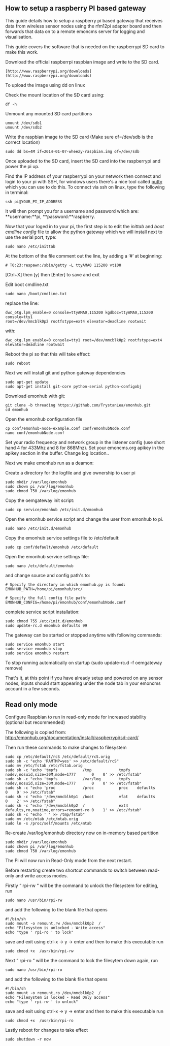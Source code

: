 ## How to setup a raspberry PI based gateway

This guide details how to setup a raspberry pi based gateway that receives data from wireless sensor nodes using the rfm12pi adapter board and then forwards that data on to a remote emoncms server for logging and visualisation.

This guide covers the software that is needed on the raspberrypi SD card to make this work.

Download the official raspberrpi raspbian image and write to the SD card.

    [http://www.raspberrypi.org/downloads](http://www.raspberrypi.org/downloads)
    
To upload the image using dd on linux 

Check the mount location of the SD card using:

    df -h
    
Unmount any mounted SD card partitions
    
    umount /dev/sdb1
    umount /dev/sdb2
    
Write the raspbian image to the SD card (Make sure of=/dev/sdb is the correct location)
    
    sudo dd bs=4M if=2014-01-07-wheezy-raspbian.img of=/dev/sdb

Once uploaded to the SD card, insert the SD card into the raspberrypi and power the pi up.

Find the IP address of your raspberrypi on your network then connect and login to your pi with SSH, for windows users there's a nice tool called [putty](http://www.putty.org/) which you can use to do this. To connect via ssh on linux, type the following in terminal:

    ssh pi@YOUR_PI_IP_ADDRESS

It will then prompt you for a username and password which are: **username:**pi, **password:**raspberry.

Now that your loged in to your pi, the first step is to edit the _inittab_ and _boot cmdline config_ file to allow the python gateway which we will install next to use the serial port, type:

    sudo nano /etc/inittab

At the bottom of the file comment out the line, by adding a ‘#’ at beginning:

    # T0:23:respawn:/sbin/getty -L ttyAMA0 115200 vt100

[Ctrl+X] then [y] then [Enter] to save and exit

Edit boot cmdline.txt

    sudo nano /boot/cmdline.txt

replace the line:

    dwc_otg.lpm_enable=0 console=ttyAMA0,115200 kgdboc=ttyAMA0,115200 console=tty1 
    root=/dev/mmcblk0p2 rootfstype=ext4 elevator=deadline rootwait

with:

    dwc_otg.lpm_enable=0 console=tty1 root=/dev/mmcblk0p2 rootfstype=ext4 elevator=deadline rootwait

Reboot the pi so that this will take effect:

    sudo reboot

Next we will install git and python gateway dependencies

    sudo apt-get update
    sudo apt-get install git-core python-serial python-configobj

Download emonhub with git:

    git clone -b threading https://github.com/TrystanLea/emonhub.git
    cd emonhub

Open the emonhub configuration file

    cp conf/emonhub-node-example.conf conf/emonhubNode.conf
    nano conf/emonhubNode.conf

Set your radio frequency and network group in the listener config (use short hand 4 for 433Mhz and 8 for 868Mhz). Set your emoncms.org apikey in the apikey section in the buffer. Change log location..

Next we make emonhub run as a deamon:

Create a directory for the logfile and give ownership to user pi

    sudo mkdir /var/log/emonhub
    sudo chown pi /var/log/emonhub
    sudo chmod 750 /var/log/emonhub

Copy the oemgateway init script:

    sudo cp service/emonhub /etc/init.d/emonhub
    
Open the emonhub service script and change the user from emonhub to pi.
    
    sudo nano /etc/init.d/emonhub
    
Copy the emonhub service settings file to /etc/default:
    
    sudo cp conf/default/emonhub /etc/default
    
Open the emonhub service settings file:

    sudo nano /etc/default/emonhub

and change source and config path's to:
    
    # Specify the directory in which emonhub.py is found:
    EMONHUB_PATH=/home/pi/emonhub/src/

    # Specify the full config file path:
    EMONHUB_CONFIG=/home/pi/emonhub/conf/emonhubNode.conf

complete service script installation:
    
    sudo chmod 755 /etc/init.d/emonhub
    sudo update-rc.d emonhub defaults 99

The gateway can be started or stopped anytime with following commands:
    
    sudo service emonhub start
    sudo service emonhub stop
    sudo service emonhub restart

To stop running automatically on startup (sudo update-rc.d -f oemgateway remove)

That's it, at this point if you have already setup and powered on any sensor nodes, inputs should start appearing under the node tab in your emoncms account in a few seconds.

## Read only mode

Configure Raspbian to run in read-only mode for increased stability (optional but recommended)

The following is copied from: 
http://emonhub.org/documentation/install/raspberrypi/sd-card/

Then run these commands to make changes to filesystem

    sudo cp /etc/default/rcS /etc/default/rcS.orig
    sudo sh -c "echo 'RAMTMP=yes' >> /etc/default/rcS"
    sudo mv /etc/fstab /etc/fstab.orig
    sudo sh -c "echo 'tmpfs           /tmp            tmpfs   nodev,nosuid,size=30M,mode=1777       0    0' >> /etc/fstab"
    sudo sh -c "echo 'tmpfs           /var/log        tmpfs   nodev,nosuid,size=30M,mode=1777       0    0' >> /etc/fstab"
    sudo sh -c "echo 'proc            /proc           proc    defaults                              0    0' >> /etc/fstab"
    sudo sh -c "echo '/dev/mmcblk0p1  /boot           vfat    defaults                              0    2' >> /etc/fstab"
    sudo sh -c "echo '/dev/mmcblk0p2  /               ext4    defaults,ro,noatime,errors=remount-ro 0    1' >> /etc/fstab"
    sudo sh -c "echo ' ' >> /tmp/fstab"
    sudo mv /etc/mtab /etc/mtab.orig
    sudo ln -s /proc/self/mounts /etc/mtab
    
Re-create /var/log/emonhub directory now on in-memory based partition

    sudo mkdir /var/log/emonhub
    sudo chown pi /var/log/emonhub
    sudo chmod 750 /var/log/emonhub

The Pi will now run in Read-Only mode from the next restart.

Before restarting create two shortcut commands to switch between read-only and write access modes.

Firstly “ rpi-rw “ will be the command to unlock the filesystem for editing, run

    sudo nano /usr/bin/rpi-rw

and add the following to the blank file that opens

    #!/bin/sh
    sudo mount -o remount,rw /dev/mmcblk0p2  /
    echo "Filesystem is unlocked - Write access"
    echo "type ' rpi-ro ' to lock"

save and exit using ctrl-x -> y -> enter and then to make this executable run

    sudo chmod +x  /usr/bin/rpi-rw

Next “ rpi-ro “ will be the command to lock the filesytem down again, run

    sudo nano /usr/bin/rpi-ro

and add the following to the blank file that opens

    #!/bin/sh
    sudo mount -o remount,ro /dev/mmcblk0p2  /
    echo "Filesystem is locked - Read Only access"
    echo "type ' rpi-rw ' to unlock"

save and exit using ctrl-x -> y -> enter and then to make this executable run

    sudo chmod +x  /usr/bin/rpi-ro

Lastly reboot for changes to take effect

    sudo shutdown -r now
